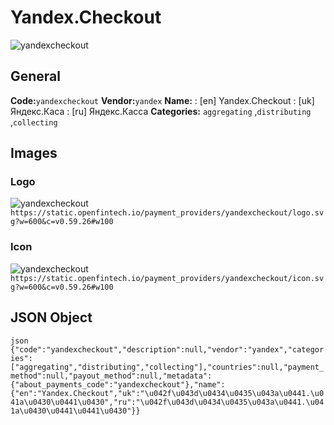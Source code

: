 # Yandex.Checkout 
![yandexcheckout](https://static.openfintech.io/payment_providers/yandexcheckout/logo.svg?w=600&c=v0.59.26#w100) 
## General 
**Code:**`yandexcheckout` 
**Vendor:**`yandex` 
**Name:** 
:	[en] Yandex.Checkout 
:	[uk] Яндекс.Каса 
:	[ru] Яндекс.Касса 
**Categories:** 
`aggregating` ,`distributing` ,`collecting` 
## Images 
### Logo 
![yandexcheckout](https://static.openfintech.io/payment_providers/yandexcheckout/logo.svg?w=600&c=v0.59.26#w100) 
``` https://static.openfintech.io/payment_providers/yandexcheckout/logo.svg?w=600&c=v0.59.26#w100 ``` 
### Icon 
![yandexcheckout](https://static.openfintech.io/payment_providers/yandexcheckout/icon.svg?w=600&c=v0.59.26#w100) 
``` https://static.openfintech.io/payment_providers/yandexcheckout/icon.svg?w=600&c=v0.59.26#w100 ``` 
## JSON Object 
```json {"code":"yandexcheckout","description":null,"vendor":"yandex","categories":["aggregating","distributing","collecting"],"countries":null,"payment_method":null,"payout_method":null,"metadata":{"about_payments_code":"yandexcheckout"},"name":{"en":"Yandex.Checkout","uk":"\u042f\u043d\u0434\u0435\u043a\u0441.\u041a\u0430\u0441\u0430","ru":"\u042f\u043d\u0434\u0435\u043a\u0441.\u041a\u0430\u0441\u0441\u0430"}} ``` 

